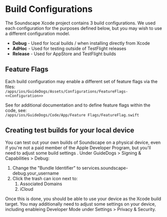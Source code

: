 # Build Configurations

The Soundscape Xcode project contains 3 build configurations. We used each configuration for the purposes defined below, but you may wish to use a different configuration model.

* **Debug** - Used for local builds / when installing directly from Xcode
* **AdHoc** - Used for testing outside of TestFlight releases
* **Release** - Used for AppStore and TestFlight builds

## Feature Flags

Each build configuration may enable a different set of feature flags via the files:  
`/apps/ios/GuideDogs/Assets/Configurations/FeatureFlags-<<Configuration>>`

See for additional documentation and to define feature flags within the code, see:  
`/apps/ios/GuideDogs/Code/App/Feature Flags/FeatureFlag.swift`

## Creating test builds for your local device

You can test out your own builds of Soundscape on a physical device, even if you're not a paid member of the Apple Developer Program, but you'll need to adjust some build settings . Under GuideDogs > Signing & Capabilities > Debug:

1. Change the "Bundle Identifier" to services.soundscape-debug.your_username
2. Click the trash can icon next to:
    1. Associated Domains
    2. iCloud

Once this is done, you should be able to use your device as the Xcode build target. You may additionally need to adjust some settings on your device, including enableing Developer Mode under Settings > Privacy & Security.
